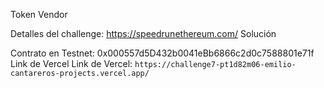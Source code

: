 Token Vendor

Detalles del challenge: https://speedrunethereum.com/
Solución

Contrato en Testnet: 0x000557d5D432b0041eBb6866c2d0c7588801e71f
Link de Vercel
Link de Vercel: `https://challenge7-pt1d82m06-emilio-cantareros-projects.vercel.app/`
